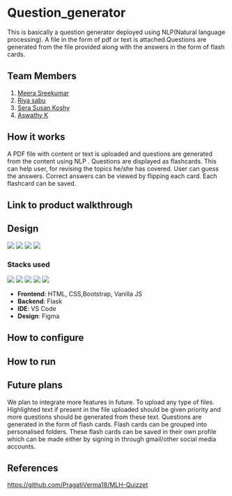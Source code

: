# Question_generator
This is basically a question generator deployed using NLP(Natural language processing). A file in the form of pdf or text is attached.Questions are generated from the file provided along with the answers in the form of flash cards.



## Team Members
1. [Meera Sreekumar](https://github.com/meera2005)
2. [Riya sabu](https://github.com/riya461)
3. [Sera Susan Koshy](https://github.com/serasusan)
4. [Aswathy K](https://github.com/aswathy5k)

## How it works
A PDF file with content or text is uploaded and questions are generated from the content using NLP . Questions are displayed as flashcards. This can help user, for revising the topics he/she has covered. User can guess the answers. Correct answers can be viewed by flipping each card. Each flashcard can be saved.

## Link to product walkthrough

## Design
<img src="https://i.postimg.cc/8cbM91SF/login.jpg">
<img src="https://i.postimg.cc/t4rQyP5k/text-input.jpg">
<img src="https://i.postimg.cc/KYg9VgsR/card.jpg">
<img src="https://i.postimg.cc/4y3VDDNB/my-cards.jpg">


### Stacks used
<img src="https://img.shields.io/badge/html5%20-%23E34F26.svg?&style=for-the-badge&logo=html5&logoColor=white"/> <img src="https://img.shields.io/badge/css3%20-%231572B6.svg?&style=for-the-badge&logo=css3&logoColor=white"/> <img src="https://img.shields.io/badge/javascript%20-%23323330.svg?&style=for-the-badge&logo=javascript&logoColor=%23F7DF1E"/> <img src="https://img.shields.io/badge/python%20-%2314354C.svg?&style=for-the-badge&logo=python&logoColor=white"/> <img src="https://img.shields.io/badge/flask%20-%23000.svg?&style=for-the-badge&logo=flask&logoColor=white"/> 

- **Frontend**: HTML, CSS,Bootstrap, Vanilla JS
- **Backend**: Flask
- **IDE**: VS Code
- **Design**: Figma




## How to configure


## How to run


## Future plans
We plan to integrate more features in future. To upload any type of files. Highlighted text if present in the file uploaded should be given priority and more questions should be generated from these text. Questions are generated in the form of flash cards. Flash cards can be grouped into personalised folders. These flash cards can be saved in their own profile which can be made either by signing in through gmail/other social media accounts.

## References

https://github.com/PragatiVerma18/MLH-Quizzet
